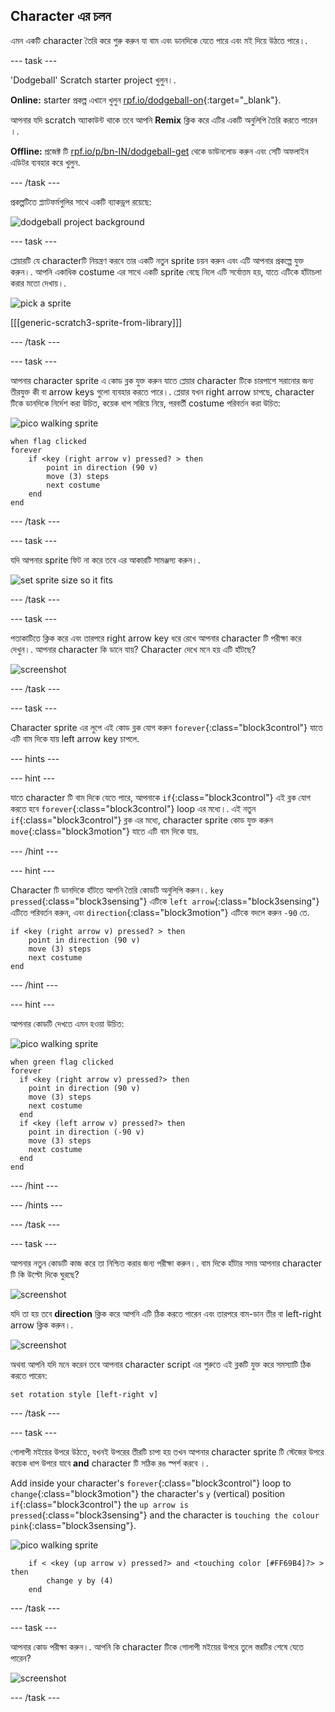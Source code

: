 ## Character এর চলন

এমন একটি character তৈরি করে শুরু করুন যা বাম এবং ডানদিকে যেতে পারে এবং মই দিয়ে উঠতে পারে।.

--- task ---

'Dodgeball' Scratch starter project খুলুন।.

**Online:** starter প্রকল্প এখানে খুলুন [rpf.io/dodgeball-on](https://rpf.io/dodgeball-on){:target="_blank"}.

আপনার যদি scratch অ্যাকাউন্ট থাকে তবে আপনি **Remix** ক্লিক করে এটির একটি অনুলিপি তৈরি করতে পারেন ।.

**Offline:** প্রজেক্ট টি [rpf.io/p/bn-IN/dodgeball-get](https://rpf.io/p/bn-IN/dodgeball-get) থেকে ডাউনলোড করুন এবং সেটি অফলাইন এডিটর ব্যবহার করে খুলুন.

--- /task ---

প্রকল্পটিতে প্ল্যাটফর্মগুলির সাথে একটি ব্যাকড্রপ রয়েছে:

![dodgeball project background](images/dodge-background.png)

--- task ---

প্লেয়ারটি যে characterটি নিয়ন্ত্রণ করবে তার একটি নতুন sprite চয়ন করুন এবং এটি আপনার প্রকল্পে যুক্ত করুন।. আপনি একাধিক costume এর সাথে একটি sprite বেছে নিলে এটি সর্বোত্তম হয়, যাতে এটিকে হাঁটাচলা করার মতো দেখায়।.

![pick a sprite](images/dodge-characters.png)

[[[generic-scratch3-sprite-from-library]]]

--- /task ---

--- task ---

আপনার character sprite এ কোড ব্লক যুক্ত করুন যাতে প্লেয়ার character টিকে চারপাশে সরানোর জন্য তীরযুক্ত কী বা arrow keys গুলো ব্যবহার করতে পারে।. প্লেয়ার যখন right arrow চাপছে, character টিকে ডানদিকে নির্দেশ করা উচিত, কয়েক ধাপ সরিয়ে নিয়ে, পরবর্তী costume পরিবর্তন করা উচিত:

![pico walking sprite](images/pico_walking_sprite.png)

```blocks3
when flag clicked
forever
    if <key (right arrow v) pressed? > then
        point in direction (90 v)
        move (3) steps
        next costume
    end
end
```

--- /task ---

--- task ---

যদি আপনার sprite ফিট না করে তবে এর আকারটি সামঞ্জস্য করুন।.

![set sprite size so it fits](images/dodge-sprite-size-annotated.png)

--- /task ---

--- task ---

পতাকাটিতে ক্লিক করে এবং তারপরে right arrow key ধরে রেখে আপনার character টি পরীক্ষা করে দেখুন।. আপনার character কি ডানে যায়? Character দেখে মনে হয় এটি হাঁটছে?

![screenshot](images/dodge-walking.png)

--- /task ---

--- task ---

Character sprite এর লুপে এই কোড ব্লক যোগ করুন `forever`{:class="block3control"} যাতে এটি বাম দিকে যায় left arrow key চাপলে.

--- hints ---


--- hint ---

যাতে character টি বাম দিকে যেতে পারে, আপনাকে `if`{:class="block3control"} এই ব্লক যোগ করতে হবে `forever`{:class="block3control"} loop এর মধ্যে।. এই নতুন `if`{:class="block3control"} ব্লক এর মধ্যে, character sprite কোড যুক্ত করুন `move`{:class="block3motion"} যাতে এটি বাম দিকে যায়.

--- /hint ---

--- hint ---

Character টি ডানদিকে হাঁটতে আপনি তৈরি কোডটি অনুলিপি করুন।. `key pressed`{:class="block3sensing"} এটিকে `left arrow`{:class="block3sensing"} এটিতে পরিবর্তন করুন, এবং `direction`{:class="block3motion"} এটিকে বদলে করুন `-90` তে.

```blocks3
if <key (right arrow v) pressed? > then
    point in direction (90 v)
    move (3) steps
    next costume
end
```

--- /hint ---

--- hint ---

আপনার কোডটি দেখতে এমন হওয়া উচিত:

![pico walking sprite](images/pico_walking_sprite.png)

```blocks3
when green flag clicked
forever 
  if <key (right arrow v) pressed?> then 
    point in direction (90 v)
    move (3) steps
    next costume
  end
  if <key (left arrow v) pressed?> then 
    point in direction (-90 v)
    move (3) steps
    next costume
  end
end
```

--- /hint ---

--- /hints ---

--- /task ---

--- task ---

আপনার নতুন কোডটি কাজ করে তা নিশ্চিত করার জন্য পরীক্ষা করুন।. বাম দিকে হাঁটার সময় আপনার character টি কি উল্টো দিকে ঘুরছে?

![screenshot](images/dodge-upside-down.png)

যদি তা হয় তবে **direction** ক্লিক করে আপনি এটি ঠিক করতে পারেন এবং তারপরে বাম-ডান তীর বা left-right arrow ক্লিক করুন।.

![screenshot](images/dodge-left-right-annotated.png)

অথবা আপনি যদি মনে করেন তবে আপনার character script এর শুরুতে এই ব্লকটি যুক্ত করে সমস্যাটি ঠিক করতে পারেন:

```blocks3
set rotation style [left-right v]
```

--- /task ---

--- task ---

গোলাপী মইয়ের উপরে উঠতে, যখনই উপরের তীরটি চাপা হয় তখন আপনার character sprite টি স্টেজের উপরে কয়েক ধাপ উপরে যাবে **and** character টি সঠিক রঙ স্পর্শ করবে ।.

Add inside your character's `forever`{:class="block3control"} loop to `change`{:class="block3motion"} the character's `y` (vertical) position `if`{:class="block3control"} the `up arrow is pressed`{:class="block3sensing"} and the character is `touching the colour pink`{:class="block3sensing"}.

![pico walking sprite](images/pico_walking_sprite.png)

```blocks3
    if < <key (up arrow v) pressed?> and <touching color [#FF69B4]?> > then
        change y by (4)
    end
```

--- /task ---

--- task ---

আপনার কোড পরীক্ষা করুন।. আপনি কি character টিকে গোলাপী মইয়ের উপরে তুলে স্তরটির শেষে যেতে পারেন?

![screenshot](images/dodge-test-character.png)

--- /task ---
